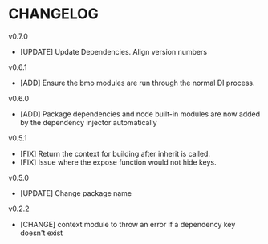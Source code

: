 # CHANGELOG

v0.7.0
- [UPDATE] Update Dependencies. Align version numbers

v0.6.1
- [ADD] Ensure the bmo modules are run through the normal DI process.

v0.6.0
- [ADD] Package dependencies and node built-in modules are now added by the dependency injector automatically

v0.5.1
- [FIX] Return the context for building after inherit is called.
- [FIX] Issue where the expose function would not hide keys.

v0.5.0
- [UPDATE] Change package name

v0.2.2
- [CHANGE] context module to throw an error if a dependency key doesn't exist
